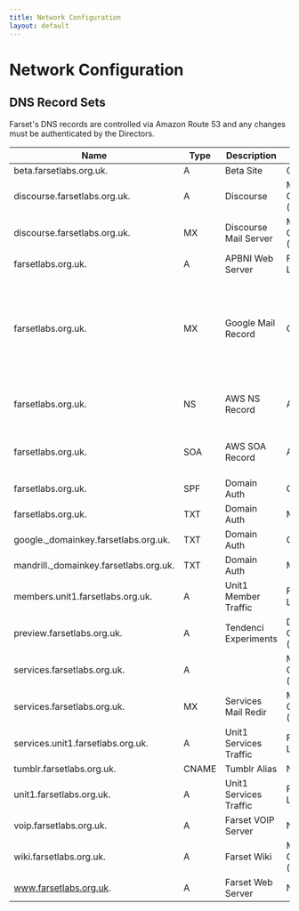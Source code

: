 ```yaml
---
title: Network Configuration
layout: default
---
```

# Network Configuration

## DNS Record Sets

Farset's DNS records are controlled via Amazon Route 53 and any changes must be authenticated by the Directors.

| Name                                   | Type  | Description            | Control                  | Value |
|----------------------------------------|-------|------------------------|--------------------------|---------------------------------------------------------------------|
| beta.farsetlabs.org.uk.                | A     | Beta Site              | Github                   | 204.232.175.78                                                      |
| discourse.farsetlabs.org.uk.           | A     | Discourse              | Member Controlled (DP)   | 5.9.41.29                                                           |
| discourse.farsetlabs.org.uk.           | MX    | Discourse Mail Server  | Member Controlled (DP)   | 10 services.farsetlabs.org.uk                                       |
| farsetlabs.org.uk.                     | A     | APBNI Web Server       | Farset Labs              | 31.3.227.198                                                        |
| farsetlabs.org.uk.                     | MX    | Google Mail Record     | Gapps                    | 10 ASPMX.L.GOOGLE.COM 20 ALT1.ASPMX.L.GOOGLE.COM 20 ALT2.ASPMX.L.GOOGLE.COM 30 ASPMX2.GOOGLEMAIL.COM 40 ASPMX3.GOOGLEMAIL.COM                                                                                                                   |
| farsetlabs.org.uk.                     | NS    | AWS NS Record          | AWS                      | ns-793.awsdns-35.net. ns-227.awsdns-28.com. ns-2030.awsdns-61.co.uk. ns-1087.awsdns-07.org.                                                                                                                                                     |
| farsetlabs.org.uk.                     | SOA   | AWS SOA Record         | AWS                      | ns-793.awsdns-35.net. awsdns-hostmaster.amazon.com. 1 7200 900 1209600 86400                                                                                                                                                                    |
| farsetlabs.org.uk.                     | SPF   | Domain Auth            | Gapps                    | Available on Request                                                |
| farsetlabs.org.uk.                     | TXT   | Domain Auth            | Mandrill                 | Available on Request                                                |
| google.\_domainkey.farsetlabs.org.uk.  | TXT   | Domain Auth            | Gapps                    | Available on Request                                                |
| mandrill.\_domainkey.farsetlabs.org.uk.| TXT   | Domain Auth            | Mandrill                 | Available on Request                                                |
| members.unit1.farsetlabs.org.uk.       | A     | Unit1 Member Traffic   | Farset Labs              | 89.185.154.123                                                      |
| preview.farsetlabs.org.uk.             | A     | Tendenci Experiments   | Director Controlled (AB) | 176.227.202.152                                                     |
| services.farsetlabs.org.uk.            | A     |                        | Member Controlled (DP)   | 5.9.41.19                                                           |
| services.farsetlabs.org.uk.            | MX    | Services Mail Redir    | Member Controlled (DP)   | 10 services.farsetlabs.org.uk                                       |
| services.unit1.farsetlabs.org.uk.      | A     | Unit1 Services Traffic | Farset Labs              | 89.185.154.122                                                      |
| tumblr.farsetlabs.org.uk.              | CNAME | Tumblr Alias           | NA                       | domains.tumblr.com                                                  |
| unit1.farsetlabs.org.uk.               | A     | Unit1 Services Traffic | Farset Labs              | 89.185.154.122                                                      |
| voip.farsetlabs.org.uk.                | A     | Farset VOIP Server     | NA                       | ALIAS unit1.farsetlabs.org.uk. (zt602wjwntzfo)                      |
| wiki.farsetlabs.org.uk.                | A     | Farset Wiki            | Member Controlled (DP)   | 5.9.41.19                                                           |
| www.farsetlabs.org.uk.                 | A     | Farset Web Server      | NA                       | ALIAS farsetlabs.org.uk. (zt602wjwntzfo)                            |

